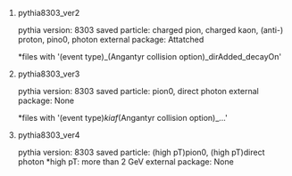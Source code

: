 <pre-processed MC versions>

1. pythia8303_ver2
    
    pythia version: 8303
    saved particle: charged pion, charged kaon, (anti-) proton, pino0, photon
    external package: Attatched

    *files with '(event type)_(Angantyr collision option)_dirAdded_decayOn'

2. pythia8303_ver3

    pythia version: 8303
    saved particle: pion0, direct photon
    external package: None

    *files with '(event type)_kiaf_(Angantyr collision option)_...'

3. pythia8303_ver4

    pythia version: 8303
    saved particle: (high pT)pion0, (high pT)direct photon  *high pT: more than 2 GeV
    external package: None
